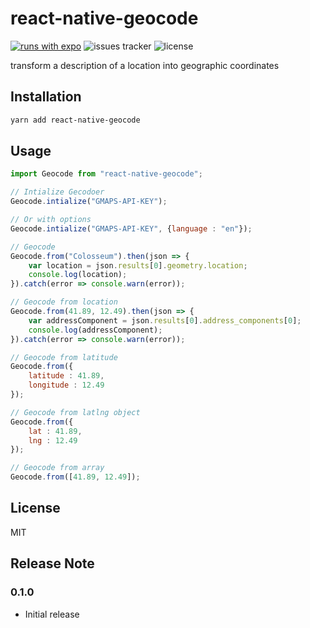 # react-native-geocode

[![runs with expo](https://img.shields.io/badge/Runs%20with%20Expo-000.svg?style=flat-square&logo=EXPO&labelColor=f3f3f3&logoColor=000)](https://expo.io/)
![issues tracker](https://img.shields.io/github/issues/bizzarrowebgroup/react-native-geocode)
![license](https://img.shields.io/github/license/bizzarrowebgroup/react-native-geocode)

transform a description of a location into geographic coordinates

## Installation

```sh
yarn add react-native-geocode
```

## Usage

```js
import Geocode from "react-native-geocode";

// Intialize Gecodoer
Geocode.intialize("GMAPS-API-KEY");

// Or with options 
Geocode.intialize("GMAPS-API-KEY", {language : "en"});

// Geocode
Geocode.from("Colosseum").then(json => {
    var location = json.results[0].geometry.location;
    console.log(location);
}).catch(error => console.warn(error));

// Geocode from location
Geocode.from(41.89, 12.49).then(json => {
    var addressComponent = json.results[0].address_components[0];
    console.log(addressComponent);
}).catch(error => console.warn(error));

// Geocode from latitude
Geocode.from({
	latitude : 41.89,
	longitude : 12.49
});

// Geocode from latlng object
Geocode.from({
	lat : 41.89,
	lng : 12.49
});

// Geocode from array
Geocode.from([41.89, 12.49]);
```

## License

MIT

## Release Note

### 0.1.0

- Initial release
